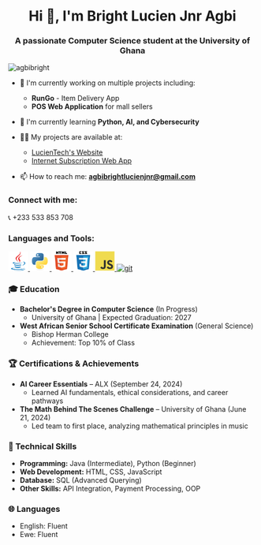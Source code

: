 <h1 align="center">Hi 👋, I'm Bright Lucien Jnr Agbi</h1>
<h3 align="center">A passionate Computer Science student at the University of Ghana</h3>

<p align="left"> <img src="https://komarev.com/ghpvc/?username=agbibright&label=Profile%20views&color=0e75b6&style=flat" alt="agbibright" /> </p>

- 🔭 I'm currently working on multiple projects including:
  - **RunGo** - Item Delivery App
  - **POS Web Application** for mall sellers

- 🌱 I'm currently learning **Python, AI, and Cybersecurity**

- 👨‍💻 My projects are available at:
  - [LucienTech's Website](https://lucientech.site/)
  - [Internet Subscription Web App](https://www.lucientech.online/)

- 📫 How to reach me: **agbibrightlucienjnr@gmail.com**

<h3 align="left">Connect with me:</h3>
<p align="left">
📞 +233 533 853 708
</p>

<h3 align="left">Languages and Tools:</h3>
<p align="left">
<a href="https://www.java.com" target="_blank" rel="noreferrer"> <img src="https://raw.githubusercontent.com/devicons/devicon/master/icons/java/java-original.svg" alt="java" width="40" height="40"/> </a>
<a href="https://www.python.org" target="_blank" rel="noreferrer"> <img src="https://raw.githubusercontent.com/devicons/devicon/master/icons/python/python-original.svg" alt="python" width="40" height="40"/> </a>
<a href="https://www.w3.org/html/" target="_blank" rel="noreferrer"> <img src="https://raw.githubusercontent.com/devicons/devicon/master/icons/html5/html5-original-wordmark.svg" alt="html5" width="40" height="40"/> </a>
<a href="https://www.w3schools.com/css/" target="_blank" rel="noreferrer"> <img src="https://raw.githubusercontent.com/devicons/devicon/master/icons/css3/css3-original-wordmark.svg" alt="css3" width="40" height="40"/> </a>
<a href="https://developer.mozilla.org/en-US/docs/Web/JavaScript" target="_blank" rel="noreferrer"> <img src="https://raw.githubusercontent.com/devicons/devicon/master/icons/javascript/javascript-original.svg" alt="javascript" width="40" height="40"/> </a>
<a href="https://git-scm.com/" target="_blank" rel="noreferrer"> <img src="https://www.vectorlogo.zone/logos/git-scm/git-scm-icon.svg" alt="git" width="40" height="40"/> </a>
</p>

### 🎓 Education
- **Bachelor's Degree in Computer Science** (In Progress)
  - University of Ghana | Expected Graduation: 2027
- **West African Senior School Certificate Examination** (General Science)
  - Bishop Herman College
  - Achievement: Top 10% of Class

### 🏆 Certifications & Achievements
- **AI Career Essentials** – ALX (September 24, 2024)
  - Learned AI fundamentals, ethical considerations, and career pathways
- **The Math Behind The Scenes Challenge** – University of Ghana (June 21, 2024)
  - Led team to first place, analyzing mathematical principles in music

### 💼 Technical Skills
- **Programming:** Java (Intermediate), Python (Beginner)
- **Web Development:** HTML, CSS, JavaScript
- **Database:** SQL (Advanced Querying)
- **Other Skills:** API Integration, Payment Processing, OOP

### 🌐 Languages
- English: Fluent
- Ewe: Fluent